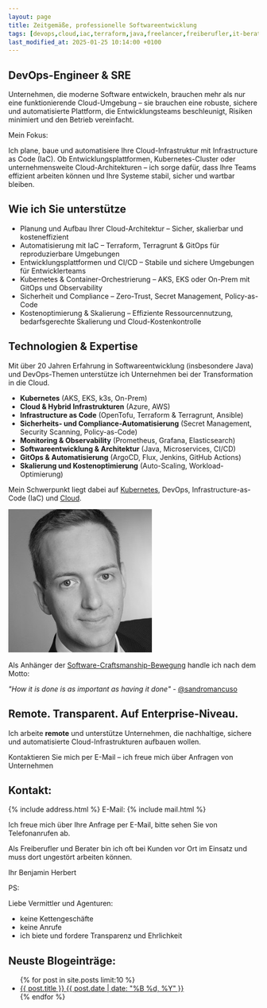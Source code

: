 ```yaml
---
layout: page
title: Zeitgemäße, professionelle Softwareentwicklung
tags: [devops,cloud,iac,terraform,java,freelancer,freiberufler,it-beratung,software,ci,cd,cloud,aks]
last_modified_at: 2025-01-25 10:14:00 +0100
---
```


## DevOps-Engineer & SRE

Unternehmen, die moderne Software entwickeln, brauchen mehr als nur eine funktionierende Cloud-Umgebung – sie brauchen eine robuste, sichere und automatisierte Plattform, die Entwicklungsteams beschleunigt, Risiken minimiert und den Betrieb vereinfacht.

Mein Fokus:

Ich plane, baue und automatisiere Ihre Cloud-Infrastruktur mit Infrastructure as Code (IaC). Ob Entwicklungsplattformen, Kubernetes-Cluster oder unternehmensweite Cloud-Architekturen – ich sorge dafür, dass Ihre Teams effizient arbeiten können und Ihre Systeme stabil, sicher und wartbar bleiben.

## Wie ich Sie unterstütze

* Planung und Aufbau Ihrer Cloud-Architektur – Sicher, skalierbar und kosteneffizient
* Automatisierung mit IaC – Terraform, Terragrunt & GitOps für reproduzierbare Umgebungen
* Entwicklungsplattformen und CI/CD – Stabile und sichere Umgebungen für Entwicklerteams
* Kubernetes & Container-Orchestrierung – AKS, EKS oder On-Prem mit GitOps und Observability
* Sicherheit und Compliance – Zero-Trust, Secret Management, Policy-as-Code
* Kostenoptimierung & Skalierung – Effiziente Ressourcennutzung, bedarfsgerechte Skalierung und Cloud-Kostenkontrolle

## Technologien & Expertise 

Mit über 20 Jahren Erfahrung in Softwareentwicklung (insbesondere Java) und DevOps-Themen unterstütze ich Unternehmen bei der Transformation in die Cloud.

* **Kubernetes** (AKS, EKS, k3s, On-Prem)
* **Cloud & Hybrid Infrastrukturen** (Azure, AWS)
* **Infrastructure as Code** (OpenTofu, Terraform & Terragrunt, Ansible)
* **Sicherheits- und Compliance-Automatisierung** (Secret Management, Security Scanning, Policy-as-Code)
* **Monitoring & Observability** (Prometheus, Grafana, Elasticsearch)
* **Softwareentwicklung & Architektur** (Java, Microservices, CI/CD)
*	**GitOps & Automatisierung** (ArgoCD, Flux, Jenkins, GitHub Actions)
* **Skalierung und Kostenoptimierung** (Auto-Scaling, Workload-Optimierung)

Mein Schwerpunkt liegt dabei auf [Kubernetes](https://www.herbert.cc/tags/#kubernetes), DevOps, Infrastructure-as-Code (IaC) und [Cloud](https://www.herbert.cc/tags/#cloud).

<div>
 <img src="images/bh.jpg" alt="Foto von Benjamin Herbert"/>
</div>

Als Anhänger der [Software-Craftsmanship-Bewegung](http://manifesto.softwarecraftsmanship.org/#/de)
handle ich nach dem Motto:

<cite>"How it is done is as important as having it done"</cite> - [@sandromancuso](https://twitter.com/sandromancuso)

## Remote. Transparent. Auf Enterprise-Niveau.

Ich arbeite **remote** und unterstütze Unternehmen, die nachhaltige, sichere und automatisierte Cloud-Infrastrukturen aufbauen wollen.

Kontaktieren Sie mich per E-Mail – ich freue mich über Anfragen von Unternehmen

## Kontakt:

{% include address.html %}
E-Mail: {% include mail.html %}

Ich freue mich über Ihre Anfrage per E-Mail, bitte sehen Sie von Telefonanrufen ab.

Als Freiberufler und Berater bin ich oft bei Kunden vor Ort im Einsatz und muss dort
ungestört arbeiten können.

Ihr
Benjamin Herbert

PS:

Liebe Vermittler und Agenturen:

- keine Kettengeschäfte
- keine Anrufe
- ich biete und fordere Transparenz und Ehrlichkeit

## Neuste Blogeinträge:

<ul class="post-list">
{% for post in site.posts limit:10 %}
  <li><article><a href="{{ site.url }}{{ post.url }}">{{ post.title }} <span class="entry-date"><time datetime="{{ post.date | date_to_xmlschema }}">{{ post.date | date: "%B %d, %Y" }}</time></span></a></article></li>
{% endfor %}
</ul>
